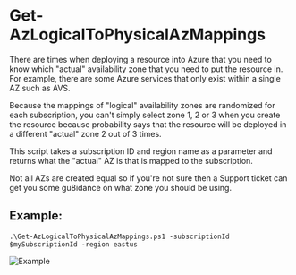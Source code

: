 # Get-AzLogicalToPhysicalAzMappings

There are times when deploying a resource into Azure that you need to know which "actual" availability zone that you need to put the resource in.  For example, there are some Azure services that only exist within a single AZ such as AVS.

Because the mappings of "logical" availability zones are randomized for each subscription, you can't simply select zone 1, 2 or 3 when you create the resource because probability says that the resource will be deployed in a different "actual" zone 2 out of 3 times.

This script takes a subscription ID and region name as a parameter and returns what the "actual" AZ is that is mapped to the subscription.

Not all AZs are created equal so if you're not sure then a Support ticket can get you some gu8idance on what zone you should be using.

## Example:

`.\Get-AzLogicalToPhysicalAzMappings.ps1 -subscriptionId $mySubscriptionId -region eastus`

![Example](https://github.com/hooverken/ARMPowershell/blob/main/Get-AzLogicalToPhysicalAzMappings/example.png?raw=true)